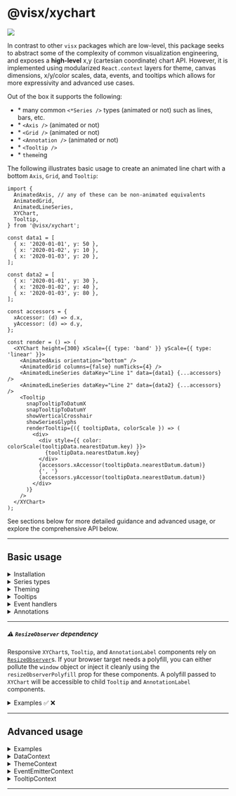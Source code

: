 # @visx/xychart

<a title="@visx/xychart npm downloads" href="https://www.npmjs.com/package/@visx/xychart">
  <img src="https://img.shields.io/npm/dm/@visx/xychart.svg?style=flat-square" />
</a>

In contrast to other `visx` packages which are low-level, this package seeks to abstract some of the
complexity of common visualization engineering, and exposes a **high-level** x,y (cartesian
coordinate) chart API. However, it is implemented using modularized `React.context` layers for
theme, canvas dimensions, x/y/color scales, data, events, and tooltips which allows for more
expressivity and advanced use cases.

Out of the box it supports the following:

- \* many common `<*Series />` types (animated or not) such as lines, bars, etc.
- \* `<Axis />` (animated or not)
- \* `<Grid />` (animated or not)
- \* `<Annotation />` (animated or not)
- \* `<Tooltip />`
- \* `theme`ing

The following illustrates basic usage to create an animated line chart with a bottom `Axis`, `Grid`,
and `Tooltip`:

```tsx
import {
  AnimatedAxis, // any of these can be non-animated equivalents
  AnimatedGrid,
  AnimatedLineSeries,
  XYChart,
  Tooltip,
} from '@visx/xychart';

const data1 = [
  { x: '2020-01-01', y: 50 },
  { x: '2020-01-02', y: 10 },
  { x: '2020-01-03', y: 20 },
];

const data2 = [
  { x: '2020-01-01', y: 30 },
  { x: '2020-01-02', y: 40 },
  { x: '2020-01-03', y: 80 },
];

const accessors = {
  xAccessor: (d) => d.x,
  yAccessor: (d) => d.y,
};

const render = () => (
  <XYChart height={300} xScale={{ type: 'band' }} yScale={{ type: 'linear' }}>
    <AnimatedAxis orientation="bottom" />
    <AnimatedGrid columns={false} numTicks={4} />
    <AnimatedLineSeries dataKey="Line 1" data={data1} {...accessors} />
    <AnimatedLineSeries dataKey="Line 2" data={data2} {...accessors} />
    <Tooltip
      snapTooltipToDatumX
      snapTooltipToDatumY
      showVerticalCrosshair
      showSeriesGlyphs
      renderTooltip={({ tooltipData, colorScale }) => (
        <div>
          <div style={{ color: colorScale(tooltipData.nearestDatum.key) }}>
            {tooltipData.nearestDatum.key}
          </div>
          {accessors.xAccessor(tooltipData.nearestDatum.datum)}
          {', '}
          {accessors.yAccessor(tooltipData.nearestDatum.datum)}
        </div>
      )}
    />
  </XYChart>
);
```

See sections below for more detailed guidance and advanced usage, or explore the comprehensive API
below.

<hr />

## Basic usage

<details>
  <summary>Installation</summary>

```
npm install --save @visx/xychart react-spring
```

Note: `react-spring` is a required `peerDependency` for importing `Animated*` components.

</details>

<details>
  <summary>Series types</summary>

The following `Series` types are currently supported and we are happy to review or consider
additional Series types in the future.

| Component name        | Description                                                                                      | Usage                                                |
| --------------------- | ------------------------------------------------------------------------------------------------ | ---------------------------------------------------- | --- |
| (Animated)AreaSeries  | Connect data points with a `<path />`, with a color fill to the zero baseline                    | `<AreaSeries />`                                     |
| (Animated)BarSeries   | Render a `<rect />` for each data point                                                          | `<BarSeries />`                                      |
| (Animated)BarGroup    | Group multiple child `<BarSeries />` values together                                             | `<BarGroup><BarSeries /><BarSeries />...</BarGroup>` |
| (Animated)BarStack    | Stack multiple child `<BarSeries />` values together                                             | `<BarStack><BarSeries /><BarSeries />...</BarStack>` |     |
| (Animated)GlyphSeries | Render a `Glyph` (any shape, defaults to `<circle />`) for each data point, e.g., a scatter plot | `<GlyphSeries renderGlyph={() => ...} />`            |
| (Animated)LineSeries  | Connect data points with a `<path>`                                                              | `<GlyphSeries />`                                    |

All `Series` have animated and non-animated variants to give you more control over your bundle size,
support missing (`null`) data, and can be rendered vertically or horizontally.

</details>

<details>
  <summary>Theming</summary>

Default `lightTheme` and `darkTheme` themes are exported from `@visx/xychart` and the utility
`buildChartTheme` is exported to support easy creation of custom themes.

```ts
import { buildChartTheme, XYChart } from '@visx/xychart';
import { TextProps as SVGTextProps } from '@visx/text/lib/Text'; // just for types

const customTheme = buildChartTheme({
  // colors
  backgroundColor: string; // used by Tooltip, Annotation
  colors: string[]; // categorical colors, mapped to series via `dataKey`s

  // labels
  svgLabelBig?: SVGTextProps;
  svgLabelSmall?: SVGTextProps;
  htmlLabel?: HTMLTextStyles;

  // lines
  xAxisLineStyles?: LineStyles;
  yAxisLineStyles?: LineStyles;
  xTickLineStyles?: LineStyles;
  yTickLineStyles?: LineStyles;
  tickLength: number;

  // grid
  gridColor: string;
  gridColorDark: string; // used for axis baseline if x/yxAxisLineStyles not set
  gridStyles?: CSSProperties;
});

() => <XYChart theme={customTheme} />
```

</details>

<details>
  <summary>Tooltips</summary>

`@visx/tooltip` `Tooltip`s are integrated into `@visx/xychart`, and should be rendered as a child of
`XYChart` (or a child where `TooltipContext` is provided).

**`Tooltip` positioning** is handled by the `Tooltip` itself, based on `TooltipContext`. `Tooltip`
is rendered inside a `Portal`, avoiding clipping by parent DOM elements with higher z-index
contexts. See the API below for a full list of `props` to support additional behavior, such as
snapping to data point positions and rendering cross-hairs.

**`Tooltip` content** is controlled by the specified `prop.renderTooltip` which has access to:

- `tooltipData.nearestDatum` – the globally closest `Datum`, **across all** `Series`'s `dataKey`s
- `tooltipData.datumByKey` – the closest `Datum` **for each** `Series`'s `dataKey`; this enables
  "shared tooltips" where you can render the nearest data point for each `Series`.
- a shared `colorScale` which maps `Series`'s `dataKey`s to `theme` colors

</details>

<details>
  <summary>Event handlers</summary>

The following `PointerEvent`s (handling both `MouseEvent`s and `TouchEvent`s) are currently
supported. They may be set on individual `Series` components (e.g.,
`<BarSeries onPointerMove={() => ...} />`), or at the chart level (e.g.,
`<XYChart onPointerMove={() => {}} />`) in which case they are invoked once for _every_ `*Series`.
To **disable** event emitting for any `Series` set `<*Series enableEvents=false />`. The
`onFocus/onBlur` handlers enable you to make your chart events and `Tooltip`s accessible via
keyboard interaction. Note that the current implementation requires your target browser to support
the `SVG 2.0` spec for `tabIndex` on `SVG` elements.

Below, `HandlerParms` has the following type signature:

```ts
type EventHandlerParams<Datum> = {
  datum: Datum; // nearest Datum to event, for Series with `dataKey=key`
  distanceX: number; // x distance between event and Datum, in px
  distanceY;: number; // y distance between event and Datum, in px
  event: React.PointerEvent | React.FocusEvent; // the event
  index: number; // index of Datum in Series `data` array
  key: string; // `dataKey` of Series to which `Datum` belongs
  svgPoint: { x: number; y: number }; // event position in svg-coordinates
};
```

| Prop name       | Signature                                     | `XYChart` support | `*Series` support |
| --------------- | --------------------------------------------- | ----------------- | ----------------- |
| `onPointerMove` | `(params: EventHandlerParams<Datum>) => void` | ✅                | ✅                |
| `onPointerOut`  | `(event: React.PointerEvent) => void`         | ✅                | ✅                |
| `onPointerUp`   | `(params: EventHandlerParams<Datum>) => void` | ✅                | ✅                |
| `onPointerDown` | `(params: EventHandlerParams<Datum>) => void` | ✅                | ✅                |
| `onFocus`       | `(params: EventHandlerParams<Datum>) => void` | ❌                | ✅                |
| `onBlur`        | `(event: React.TouchEvent) => void`           | ❌                | ✅                |

</details>

<details>
  <summary>Annotations</summary>

Composable `@visx/annotations` annotations are integrated into `@visx/xychart` and use its theme and
dimension context. These components allow for annotation of individual points using
`AnnotationCircleSubject`, or x- or y-thresholds using `AnnotationLineSubject`.

[CodeSandbox](https://codesandbox.io/s/annotations-8npmf?file=/Example.tsx)

```tsx
import React from 'react';
import {
  Annotation,
  AnnotationLabel,
  AnnotationConnector,
  AnnotationCircleSubject,
  Grid,
  LineSeries,
  XYChart,
} from '@visx/xychart';

const data = [
  { x: '2020-01-01', y: 50 },
  { x: '2020-01-02', y: 10 },
  { x: '2020-01-03', y: 20 },
  { x: '2020-01-04', y: 5 },
];

const labelXOffset = -40;
const labelYOffset = -50;
const chartConfig = {
  xScale: { type: 'band' },
  yScale: { type: 'linear' },
  height: 300,
  margin: { top: 10, right: 10, bottom: 10, left: 10 },
};

export default () => (
  <XYChart {...chartConfig}>
    <Grid numTicks={3} />
    <LineSeries dataKey="line" data={data} xAccessor={d => d.x} yAccessor={d => d.y} />
    <Annotation
      dataKey="line" // use this Series's accessor functions, alternatively specify x/yAccessor here
      datum={data[2]}
      dx={labelXOffset}
      dy={labelYOffset}
    >
      {/** Text label */}
      <AnnotationLabel
        title="Title"
        subtitle="Subtitle deets"
        showAnchorLine={false}
        backgroundFill="rgba(0,150,150,0.1)"
      />
      {/** Draw circle around point */}
      <AnnotationCircleSubject />
      {/** Connect label to CircleSubject */}
      <AnnotationConnector />
    </AnimatedAnnotation>
  </XYChart>
);
```

</details>

<hr />

##### ⚠️ `ResizeObserver` dependency

Responsive `XYChart`s, `Tooltip`, and `AnnotationLabel` components rely on
[`ResizeObserver`](https://developer.mozilla.org/en-US/docs/Web/API/ResizeObserver)s. If your
browser target needs a polyfill, you can either pollute the `window` object or inject it cleanly
using the `resizeObserverPolyfill` prop for these components. A polyfill passed to `XYChart` will be
accessible to child `Tooltip` and `AnnotationLabel` components.

<details>
  <summary>Examples ✅ ❌</summary>

❌ `Error: This browser does not support ResizeObserver out of the box`

```tsx
// no polyfill, no browser support
() => <XYChart {...} />
() => <XYChart {...}><Tooltip /></XYChart>

```

✅ No errors

```tsx
// no polyfill, target browser supports ResizeObserver
() => <XYChart {...} />
() => <XYChart {...}><Tooltip /></XYChart>

// import the polyfill in the needed module, or set it on `window` object
import ResizeObserver from 'resize-observer-polyfill';
() => <XYChart {...}><Tooltip /></XYChart> // 😎

// cleanly pass polyfill to component that needs it
import ResizeObserver from 'resize-observer-polyfill';
() => (
  <XYChart resizeObserverPolyfill={ResizeObserver} {...}>
    <Tooltip />
  </XYChart>
)
```

  </details>

<hr />

## Advanced usage

<details>
  <summary>Examples</summary>

`XYChart` is implemented using modularized `React.context` layers for scales, canvas dimensions,
data, events, and tooltips which enables more advanced usage than many other chart-level
abstractions.

By default `XYChart` renders all context providers if a given context is not available, but you can
share context across multiple `XYChart`s to implement functionality such as linked tooltips, shared
themes, or shared data.

- [`ThemeProvider` + custom theme chart background example](https://codesandbox.io/s/themeprovider-sbdvz?file=/Example.tsx)
- [`DataProvider/EventEmitterProvider` example of linked tooltips / small multiples](https://codesandbox.io/s/linked-tooltips-7s0jz?file=/Example.tsx)
- [`TooltipProvider` example of programmatic + keyboard tooltip triggering](https://codesandbox.io/s/programmatic-tooltips-hh7ly?file=/Example.tsx)

</details>

<details>
  <summary>DataContext</summary>

This context provides chart canvas dimensions (`width`, `height`, and `margin`), x/y/color scales,
and a data registry. The data registry includes data from all child `*Series`, and x/y/color scales
are updated accordingly accounting for canvas dimensions.

</details>

<details>
  <summary>ThemeContext</summary>

This context provides an `XYChart` theme, its used by all visual elements that compose a chart, and
can be used to render custom visual elements that are on theme.

</details>

<details>
  <summary>EventEmitterContext</summary>

This context provides an event publishing / subscription object which can be used via the
`useEventEmitter` hook. `Series` and `XYChart` events, including tooltip updates, are emitted and
handled with through this context.

[CodeSandbox](https://codesandbox.io/s/eventemitterprovider-w8jhl?file=/Example.tsx)

```tsx
import React, { useState } from 'react';
import { useEventEmitter, EventEmitterProvider } from '@visx/xychart';

const eventSourceId = 'optional-source-id-filter';

const EmitEvent = () => {
  const emit = useEventEmitter();
  return (
    <button onPointerUp={(event) => emit('pointerup', event, eventSourceId)}>emit event</button>
  );
};

const SubscribeToEvent = () => {
  const [clickCount, setClickCount] = useState(0);
  const allowedEventSources = [eventSourceId];
  useEventEmitter('pointerup', () => setClickCount(clickCount + 1), allowedEventSources);

  return <div>Emitted {clickCount} events</div>;
};

export default function Example() {
  return (
    <EventEmitterProvider>
      <EmitEvent />
      <SubscribeToEvent />
    </EventEmitterProvider>
  );
}
```

</details>

<details>
  <summary>TooltipContext</summary>

This context provides access to `@visx/tooltip`s `useTooltip` state, including whether the tooltip
is visible (`tooltipOpen`), tooltlip position (`tooltipLeft`, `tooltipTop`),
`tooltipData: { nearestDatum, datumByKey }` described above, and functions to update context
(`hideTooltip`, `showTooltip`, and `updateTooltip`).

</details>

<hr />
